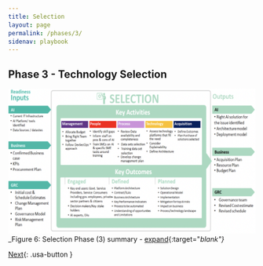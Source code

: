 ```yaml
---
title: Selection
layout: page
permalink: /phases/3/
sidenav: playbook
---
```


## Phase 3 - Technology Selection

![Playbook Phases](../../assets/img/playbook/pb-phase3.png)
_Figure 6: Selection Phase (3) summary - [expand](../../assets/img/playbook/pb-phase3.png){:target="_blank"}_

[Next](/blockchain-playbook/phases/4/){: .usa-button  }